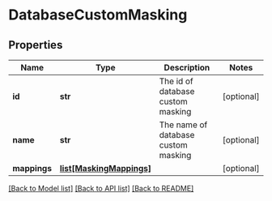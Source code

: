 # DatabaseCustomMasking

## Properties
Name | Type | Description | Notes
------------ | ------------- | ------------- | -------------
**id** | **str** | The id of database custom masking | [optional] 
**name** | **str** | The name of database custom masking | [optional] 
**mappings** | [**list[MaskingMappings]**](MaskingMappings.md) |  | [optional] 

[[Back to Model list]](../README.md#documentation-for-models) [[Back to API list]](../README.md#documentation-for-api-endpoints) [[Back to README]](../README.md)

